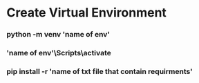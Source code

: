 # Create Virtual Environment
### python -m venv 'name of env'
### 'name of env'\Scripts\activate
### pip install -r 'name of txt file that contain requirments'
